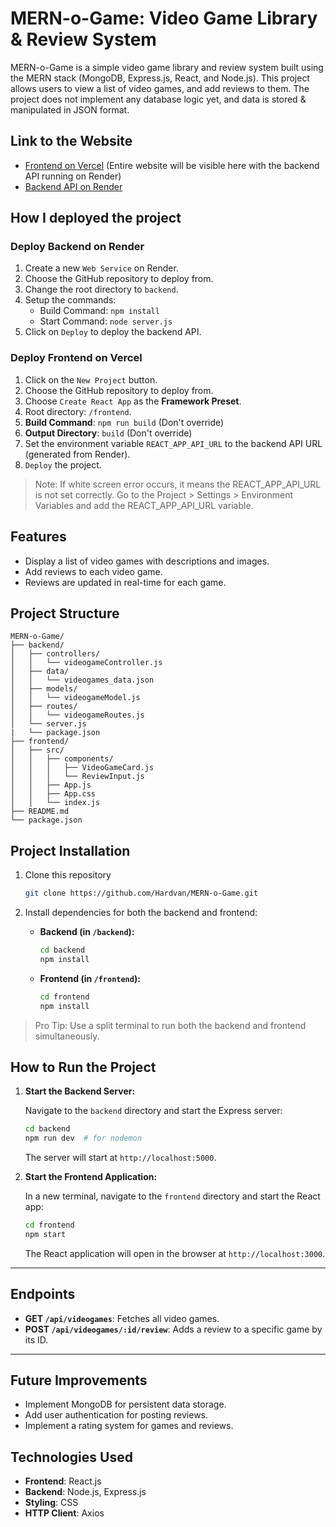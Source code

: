 # MERN-o-Game: Video Game Library & Review System

MERN-o-Game is a simple video game library and review system built using the MERN stack (MongoDB, Express.js, React, and Node.js). This project allows users to view a list of video games, and add reviews to them. The project does not implement any database logic yet, and data is stored & manipulated in JSON format.

## Link to the Website

- [Frontend on Vercel](https://mern-o-game-frontend2.vercel.app/) (Entire website will be visible here with the backend API running on Render)
- [Backend API on Render](https://mern-o-game-backend.onrender.com/)

## How I deployed the project

### Deploy Backend on Render

1. Create a new `Web Service` on Render.
2. Choose the GitHub repository to deploy from.
3. Change the root directory to `backend`.
4. Setup the commands:
   - Build Command: `npm install`
   - Start Command: `node server.js`
5. Click on `Deploy` to deploy the backend API.

### Deploy Frontend on Vercel

1. Click on the `New Project` button.
2. Choose the GitHub repository to deploy from.
3. Choose `Create React App` as the **Framework Preset**.
4. Root directory: `/frontend`.
5. **Build Command**: `npm run build` (Don't override)
6. **Output Directory**: `build` (Don't override)
7. Set the environment variable `REACT_APP_API_URL` to the backend API URL (generated from Render).
8. `Deploy` the project.

> Note: If white screen error occurs, it means the REACT_APP_API_URL is not set correctly.
> Go to the Project > Settings > Environment Variables and add the REACT_APP_API_URL variable.

## Features

- Display a list of video games with descriptions and images.
- Add reviews to each video game.
- Reviews are updated in real-time for each game.

## Project Structure

```plaintext
MERN-o-Game/
├── backend/
│   ├── controllers/
│   │   └── videogameController.js
│   ├── data/
│   │   └── videogames_data.json
│   ├── models/
│   │   └── videogameModel.js
│   ├── routes/
│   │   └── videogameRoutes.js
│   └── server.js
|   └── package.json
├── frontend/
│   ├── src/
│   │   ├── components/
│   │   │   ├── VideoGameCard.js
│   │   │   └── ReviewInput.js
│   │   ├── App.js
│   │   ├── App.css
│   │   └── index.js
├── README.md
└── package.json
```

## Project Installation

1. Clone this repository

   ```bash
   git clone https://github.com/Hardvan/MERN-o-Game.git
   ```

2. Install dependencies for both the backend and frontend:

   - **Backend (in `/backend`):**

     ```bash
     cd backend
     npm install
     ```

   - **Frontend (in `/frontend`):**

     ```bash
     cd frontend
     npm install
     ```

> Pro Tip: Use a split terminal to run both the backend and frontend simultaneously.

## How to Run the Project

1. **Start the Backend Server:**

   Navigate to the `backend` directory and start the Express server:

   ```bash
   cd backend
   npm run dev  # for nodemon
   ```

   The server will start at `http://localhost:5000`.

2. **Start the Frontend Application:**

   In a new terminal, navigate to the `frontend` directory and start the React app:

   ```bash
   cd frontend
   npm start
   ```

   The React application will open in the browser at `http://localhost:3000`.

---

## Endpoints

- **GET `/api/videogames`**: Fetches all video games.
- **POST `/api/videogames/:id/review`**: Adds a review to a specific game by its ID.

---

## Future Improvements

- Implement MongoDB for persistent data storage.
- Add user authentication for posting reviews.
- Implement a rating system for games and reviews.

## Technologies Used

- **Frontend**: React.js
- **Backend**: Node.js, Express.js
- **Styling**: CSS
- **HTTP Client**: Axios
